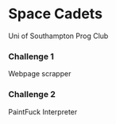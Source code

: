 # Space Cadets
Uni of Southampton Prog Club

<h3><b>Challenge 1</b></h3>
Webpage scrapper

<h3><b>Challenge 2</b></h3>
PaintFuck Interpreter
